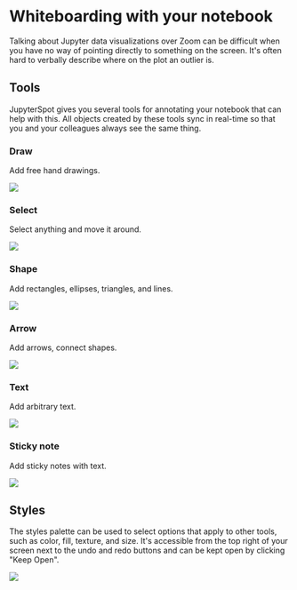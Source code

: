 # Whiteboarding with your notebook

Talking about Jupyter data visualizations over Zoom can be difficult when you have no way of pointing directly to something on the screen. It's often hard to verbally describe where on the plot an outlier is.
## Tools

JupyterSpot gives you several tools for annotating your notebook that can help with this. All objects created by these tools sync in real-time so that you and your colleagues always see the same thing.

### Draw

Add free hand drawings.

![](img/tool-draw.png)

### Select

Select anything and move it around.

![](img/tool-select.png)

### Shape

Add rectangles, ellipses, triangles, and lines.

![](img/tool-shape.png)

### Arrow

Add arrows, connect shapes.

![](img/tool-arrow.png)

### Text

Add arbitrary text.

![](img/tool-text.png)

### Sticky note

Add sticky notes with text.

![](img/tool-sticky.png)

## Styles

The styles palette can be used to select options that apply to other tools, such as color, fill, texture, and size. It's accessible from the top right of your screen next to the undo and redo buttons and can be kept open by clicking "Keep Open".

![](img/tool-colors.png)